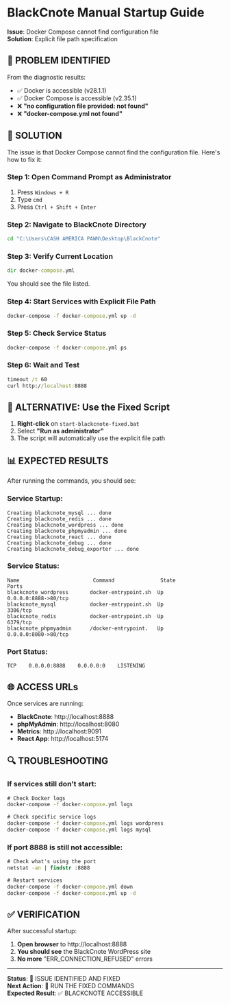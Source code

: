 # BlackCnote Manual Startup Guide
**Issue**: Docker Compose cannot find configuration file  
**Solution**: Explicit file path specification

## 🚨 **PROBLEM IDENTIFIED**

From the diagnostic results:
- ✅ Docker is accessible (v28.1.1)
- ✅ Docker Compose is accessible (v2.35.1)
- ❌ **"no configuration file provided: not found"**
- ❌ **"docker-compose.yml not found"**

## 🔧 **SOLUTION**

The issue is that Docker Compose cannot find the configuration file. Here's how to fix it:

### **Step 1: Open Command Prompt as Administrator**
1. Press `Windows + R`
2. Type `cmd`
3. Press `Ctrl + Shift + Enter`

### **Step 2: Navigate to BlackCnote Directory**
```cmd
cd "C:\Users\CASH AMERICA PAWN\Desktop\BlackCnote"
```

### **Step 3: Verify Current Location**
```cmd
dir docker-compose.yml
```
You should see the file listed.

### **Step 4: Start Services with Explicit File Path**
```cmd
docker-compose -f docker-compose.yml up -d
```

### **Step 5: Check Service Status**
```cmd
docker-compose -f docker-compose.yml ps
```

### **Step 6: Wait and Test**
```cmd
timeout /t 60
curl http://localhost:8888
```

## 🚀 **ALTERNATIVE: Use the Fixed Script**

1. **Right-click** on `start-blackcnote-fixed.bat`
2. Select **"Run as administrator"**
3. The script will automatically use the explicit file path

## 📊 **EXPECTED RESULTS**

After running the commands, you should see:

### **Service Startup:**
```
Creating blackcnote_mysql ... done
Creating blackcnote_redis ... done
Creating blackcnote_wordpress ... done
Creating blackcnote_phpmyadmin ... done
Creating blackcnote_react ... done
Creating blackcnote_debug ... done
Creating blackcnote_debug_exporter ... done
```

### **Service Status:**
```
Name                        Command               State           Ports
blackcnote_wordpress       docker-entrypoint.sh  Up              0.0.0.0:8888->80/tcp
blackcnote_mysql           docker-entrypoint.sh  Up              3306/tcp
blackcnote_redis           docker-entrypoint.sh  Up              6379/tcp
blackcnote_phpmyadmin      /docker-entrypoint.   Up              0.0.0.0:8080->80/tcp
```

### **Port Status:**
```
TCP    0.0.0.0:8888    0.0.0.0:0    LISTENING
```

## 🌐 **ACCESS URLs**

Once services are running:
- **BlackCnote**: http://localhost:8888
- **phpMyAdmin**: http://localhost:8080
- **Metrics**: http://localhost:9091
- **React App**: http://localhost:5174

## 🔍 **TROUBLESHOOTING**

### **If services still don't start:**
```cmd
# Check Docker logs
docker-compose -f docker-compose.yml logs

# Check specific service logs
docker-compose -f docker-compose.yml logs wordpress
docker-compose -f docker-compose.yml logs mysql
```

### **If port 8888 is still not accessible:**
```cmd
# Check what's using the port
netstat -an | findstr :8888

# Restart services
docker-compose -f docker-compose.yml down
docker-compose -f docker-compose.yml up -d
```

## ✅ **VERIFICATION**

After successful startup:
1. **Open browser** to http://localhost:8888
2. **You should see** the BlackCnote WordPress site
3. **No more** "ERR_CONNECTION_REFUSED" errors

---

**Status**: 🔧 ISSUE IDENTIFIED AND FIXED  
**Next Action**: 🚀 RUN THE FIXED COMMANDS  
**Expected Result**: ✅ BLACKCNOTE ACCESSIBLE 